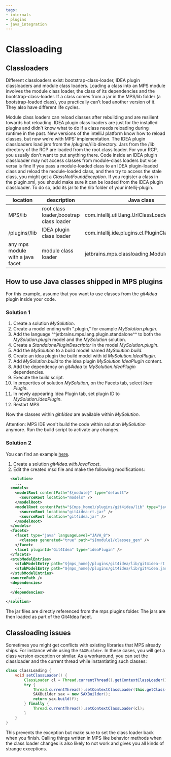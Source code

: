 ```yaml
---
tags:
- internals
- plugins
- java_integration
---
```


# Classloading

## Classloaders

Different classloaders exist: bootstrap-class-loader, IDEA plugin classloaders and module class loaders.
Loading a class into an MPS module involves the module class loader, the class of its dependencies and the bootstrap-class-loader.
If a class comes from a jar in the MPS/lib folder (a bootstrap-loaded class), you practically can’t load another version of it.
They also have different life cycles.

Module class loaders can reload classes after rebuilding and are resilient towards hot reloading.
IDEA plugin class loaders are just for the installed plugins and didn't know what to do if a class needs reloading during runtime in the past. New versions of the intelliJ platform know how to reload classes, but now we’re with MPS’ implementation.
The IDEA plugin classloaders load jars from the /plugins/<plugin-name>/lib directory.
Jars from the /lib directory of the RCP are loaded from the root class loader. For your RCP, you usually don't want to put anything there.
Code inside an IDEA plugin classloader may not access classes from module-class loaders but vice versa is fine
If you pass a module-loaded class to an IDEA plugin-loaded class and reload the module-loaded class, and then try to access the stale class, you might get a *ClassNotFoundException*.
If you register a class in the plugin.xml, you should make sure it can be loaded from the IDEA plugin classloader. To do so, add its jar to the /lib folder of your intellij-plugin.

| location                         | description                             | Java class                                    |
|----------------------------------|-----------------------------------------|-----------------------------------------------|
| MPS/lib                          | root class loader,boostrap class loader | com.intellij.util.lang.UrlClassLoader         |
| /plugins/<plugin-name>/lib       | IDEA plugin class loader                | com.intellij.ide.plugins.cl.PluginClassLoader |
| any mps module with a java facet | module class loader                     | jetbrains.mps.classloading.ModuleClassLoader  |

## How to use Java classes shipped in MPS plugins

For this example, assume that you want to use classes from the *git4idea* plugin inside your code.

### Solution 1

1. Create a solution *MySolution*.
2. Create a model ending with ".plugin," for example *MySolution.plugin*.
3. Add the language ^^jetbrains.mps.lang.plugin.standalone^^ to both the *MySolution\.plugin* model and the *MySolution* solution.
4. Create a *StandalonePluginDescriptor* in the model *MySolution.plugin*.
5. Add the *MySolution* to a build model named *MySolution.build*.
6. Create an idea plugin the build model with id *MySolution\.IdeaPlugin*.
7. Add *MySolution\.build* to the idea plugin *MySolution\.IdeaPlugin* content.
8. Add the dependency on *git4idea* to *MySolution\.IdeaPlugin* dependencies.
9. Execute the build script.
10. In properties of solution *MySolution*, on the Facets tab, select *Idea Plugin*.
11. In newly appearing Idea Plugin tab, set plugin ID to *MySolution\.IdeaPlugin*.
12. Restart MPS.

Now the classes within *git4idea* are available within *MySolution*.

Attention: MPS IDE won't build the code within solution *MySolution* anymore. Run the build script to activate any changes.

### Solution 2

You can find an example [here](https://github.com/modelix/modelix/blob/master/mps/solutions/org.modelix.git4idea.withJavaFacet/org.modelix.git4idea.withJavaFacet.msd).

1. Create a solution *git4idea.withJavaFacet*.
2. Edit the created msd file and make the following modifications:
```xml
  <solution>
    ...
  <models>
    <modelRoot contentPath="${module}" type="default">
      <sourceRoot location="models" />
    </modelRoot>
    <modelRoot contentPath="${mps_home}/plugins/git4idea/lib" type="java_classes">
      <sourceRoot location="git4idea-rt.jar" />
      <sourceRoot location="git4idea.jar" />
    </modelRoot>
  </models>
  <facets>
    <facet type="java" languageLevel="JAVA_8">
      <classes generated="true" path="${module}/classes_gen" />
    </facet>
    <facet pluginId="Git4Idea" type="ideaPlugin" />
  </facets>
  <stubModelEntries>
    <stubModelEntry path="${mps_home}/plugins/git4idea/lib/git4idea-rt.jar" />
    <stubModelEntry path="${mps_home}/plugins/git4idea/lib/git4idea.jar" />
  </stubModelEntries>
  <sourcePath />
  <dependencies>
    ...
  </dependencies>
    ...
</solution>
```

The jar files are directly referenced from the mps plugins folder. The jars are then loaded as part of the Git4Idea facet.

## Classloading issues

Sometimes you might get conflicts with existing libraries that MPS already ships. For instance while using the `SAXBuilder`. In these cases, you will get a class version exception or similar. As a workaround, you can set the classloader and the current thread while instantiating such classes:

```java
class ClassLoading {
    void setClassLoader() {
        ClassLoader cl = Thread.currentThread().getContextClassLoader();
        try {
            Thread.currentThread().setContextClassLoader(this.getClass().getClassLoader());
            SAXBuilder sax = new SAXBuilder();
            return sax.build(f);
        } finally {
            Thread.currentThread().setContextClassLoader(cl);
        }
    }   
}
```

This prevents the exception but make sure to set the class loader back when you finish. Calling things written in MPS like behavior methods when the class loader changes is also likely to not work and gives you all kinds of strange exceptions.